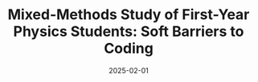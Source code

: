 ---
title: "Mixed-Methods Study of First-Year Physics Students: Soft Barriers to Coding"
collection: publications
permalink: /publication/2025-02-01-mixed-methods-soft-barriers-coding
date: 2025-02-01
excerpt: ''
venue: 'The University of Sheffield'
paperurl: 'https://doi.org/10.1007/s10956-025-10198-0'
citation: 'Mears, M., Dash, L., Galloway, R. et al, Mixed-Methods Study of First-Year Physics Students: Soft Barriers to Coding. J Sci Educ Technol (2025). https://doi.org/10.1007/s10956-025-10198-0 '
---